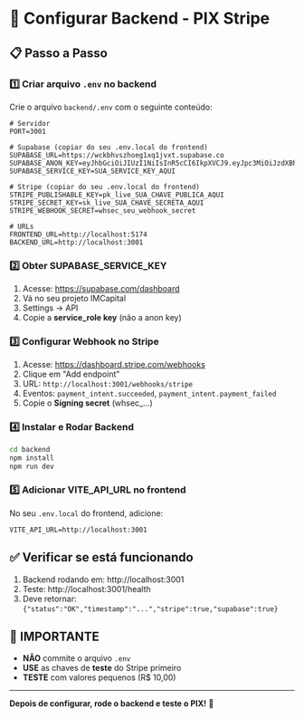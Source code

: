 # 🔧 Configurar Backend - PIX Stripe

## 📋 Passo a Passo

### 1️⃣ Criar arquivo `.env` no backend

Crie o arquivo `backend/.env` com o seguinte conteúdo:

```env
# Servidor
PORT=3001

# Supabase (copiar do seu .env.local do frontend)
SUPABASE_URL=https://wckbhvszhoeg1xq1jvxt.supabase.co
SUPABASE_ANON_KEY=eyJhbGciOiJIUzI1NiIsInR5cCI6IkpXVCJ9.eyJpc3MiOiJzdXBhYmFzZSIsInJlZiI6Indja2JodnN6aG9lZzF4cTFqdnh0Iiwicm9sZSI6ImFub24iLCJpYXQiOjE3MjQ4NzI3NDQsImV4cCI6MjA0MDQ0ODc0NH0.TuBa1Zj9k7X8QwY0xH2gJ5kFvL3mN9pR6sC4eD8fA2I
SUPABASE_SERVICE_KEY=SUA_SERVICE_KEY_AQUI

# Stripe (copiar do seu .env.local do frontend)
STRIPE_PUBLISHABLE_KEY=pk_live_SUA_CHAVE_PUBLICA_AQUI
STRIPE_SECRET_KEY=sk_live_SUA_CHAVE_SECRETA_AQUI
STRIPE_WEBHOOK_SECRET=whsec_seu_webhook_secret

# URLs
FRONTEND_URL=http://localhost:5174
BACKEND_URL=http://localhost:3001
```

### 2️⃣ Obter SUPABASE_SERVICE_KEY

1. Acesse: https://supabase.com/dashboard
2. Vá no seu projeto IMCapital
3. Settings → API
4. Copie a **service_role key** (não a anon key)

### 3️⃣ Configurar Webhook no Stripe

1. Acesse: https://dashboard.stripe.com/webhooks
2. Clique em "Add endpoint"
3. URL: `http://localhost:3001/webhooks/stripe`
4. Eventos: `payment_intent.succeeded`, `payment_intent.payment_failed`
5. Copie o **Signing secret** (whsec_...)

### 4️⃣ Instalar e Rodar Backend

```bash
cd backend
npm install
npm run dev
```

### 5️⃣ Adicionar VITE_API_URL no frontend

No seu `.env.local` do frontend, adicione:

```env
VITE_API_URL=http://localhost:3001
```

## ✅ Verificar se está funcionando

1. Backend rodando em: http://localhost:3001
2. Teste: http://localhost:3001/health
3. Deve retornar: `{"status":"OK","timestamp":"...","stripe":true,"supabase":true}`

## 🚨 IMPORTANTE

- **NÃO** commite o arquivo `.env`
- **USE** as chaves de **teste** do Stripe primeiro
- **TESTE** com valores pequenos (R$ 10,00)

---

**Depois de configurar, rode o backend e teste o PIX!** 🎉
